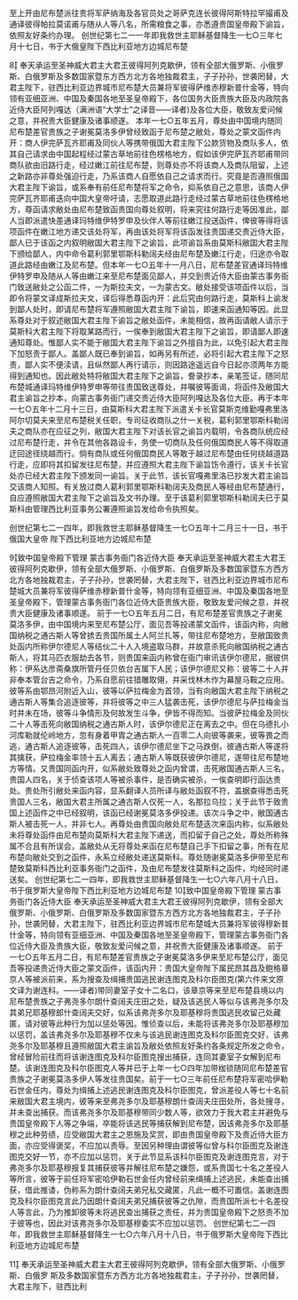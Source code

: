 <!-- { "loadSidebar": true } -->
至上开由尼布楚派往贵将军萨纳海及各官员处之哥萨克连长彼得阿斯特拉罕撮甫及通译彼得帕拉莫诺甫与随从人等八名，所需粮食之事，亦悉遵贵国皇帝殿下谕旨，依照友好条约办理。
创世纪第七二一一年即我救世主耶稣基督降生一七○三年七月十七日，书于大俄皇陛下西比利亚地方边城尼布楚

8
奉天承运至圣神威大君主大君王彼得阿列克歇伊，领有全部大俄罗斯、小俄罗斯、白俄罗斯及多数国家暨东方西方北方各地独裁君主，子子孙孙，世袭罔替，大君主陛下，驻西比利亚边界城市尼布楚大员兼将军彼得萨维赤穆新普什金等，特向领有亚细亚洲、中国及秦国各地至圣皇帝殿下，各位国务大臣贵族大臣及内政院各近侍大臣阿列嘎达（满洲语“大学士”之译音——译者)及各位大臣，敬致友爱问候之意，并祝贵大臣健康及诸事顺遂。
本年一七○五年五月，尊处由中国境内随同尼布楚差官贵族之子谢冕莫洛多伊曾经致函于尼布楚之敝处，尊处之蒙文函件内开：商人伊完萨瓦齐耶甫及同伙人等携带俄国大君主陛下公款货物及商队多人，依其自己请求由中国起程经过蒙古草地前往色楞格地方，假如该伊完萨瓦齐耶甫带同商队欲由旧路行走，经过嫩江前往尼布楚，则尊处亦不将该商人及商队阻留，上述之新路亦非尊处强迫行走，乃系该商人自愿依自己之请求而行。究竟是否遵照俄国大君主陛下谕旨，或系奉有前任尼布楚将军之命令，抑系依自己之意思，该商人伊完萨瓦齐耶甫迭向中国大皇帝吁请，志愿取道此路行走经过蒙古草地前往色楞格地方，尊函请求敝处由尼布楚致函贵国向尊处叙明，将来究往何路行走等因准此，鄙人当即派遣快差通译玛特维伊特罗申及伙伴人等前往嫩江投送函件，俾彼等得将该项函件在嫩江地方递交该处将军，再由该处将军将该函发往贵国递交贵近侍大臣，鄙人已于该函之内叙明敝国大君主陛下之谕旨，此项谕旨系由莫斯科敝国大君主陛下颁给鄙人，内中命令葛利郭里鄂斯科勒阔夫经由尼布楚及嫩江行走，归途亦令取道此路经由嫩江及尼布楚。但本年一七○五年十一月八日，尼布楚差官通译玛特维伊特罗申及随从人等由嫩江来至尼布楚面见鄙人，并交到贵近侍大臣由蒙古事务衙门致送敝处之公函二件，一为斯拉夫文，一为蒙古文。敝处接受该项函件以后，当即令将蒙文译成斯拉夫文，译后得悉尊函内开：此后究由何路行走，莫斯科上谕发到鄙人处时，即请尼布楚将军遵照敝国大君主陛下谕旨，即速来函通知等因。此显系尊处对于叙述敝国大君主陛下谕旨之敝处函件，未能相信，故再函请敝人请示于莫斯科大君主陛下将取某路而行，一俟奉到敝国大君主陛下之谕旨，即请鄙人即速通知尊处。惟鄙人实不能于敝国大君主陛下谕旨之外擅自为此，以免引起大君主陛下加怒责于鄙人。盖鄙人既已奉到谕旨，如再另有所述，必将引起大君主陛下之怒责，鄙人实不便渎请，且纵然鄙人再行请示，则因路途遥远自今日起亦须两年方能得到通知也。因此敝处特将敝国大君主陛下之谕旨，誊录抄本，亲笔签证，随同尼布楚城通译玛特维伊特罗申等带往贵国致送尊处，并嘱彼等面谒，将函件及敝国大君主谕旨之抄本，向蒙古事务衙门递交贵近侍大臣阿列嘎达及各位大臣。再于本年一七○五年十二月十三日，由莫斯科大君主陛下派遣关卡长官莫斯克维勤嘎弗里洛阿尔切莫夫来至尼布楚税关任职，专司征收商队之什一关税，葛利郭里鄂斯科勒阔夫之商队亦在应征之列，敝国大君主陛下对该长官之谕旨内载明，令各商队统应经过尼布楚行走，并令在其他各路设卡，务使一切商队及任何俄国商民人等不得取道迂回途径绕越而行。倘有商队或任何俄国商民人等敢于越过尼布楚由任何绕越道路行走，应即将其扣留发往尼布楚，并应遵照大君主陛下谕旨饬令遵行，该关卡长官处亦已经大君主陛下颁发同一谕旨。关于此节，该长官嘎弗里洛已抄发大君主谕旨交该商人知照。有关放过商人葛利郭里鄂斯科勒阔夫及商民人等经由尼布楚通行，自应遵照敝国大君主陛下之谕旨及文书办理。至于该葛利郭里鄂斯科勒阔夫已于莫斯科由管理西比利亚事务公署遵照谕旨发给命令执照矣。

创世纪第七二一四年，即我救世主耶稣基督降生一七○五年十二月三十一日，书于俄国大皇帝
陛下西比利亚地方边城尼布楚

9致中国皇帝殿下管理
蒙古事务衙门各近侍大臣
奉天承运至圣神威大君主大君王彼得阿列克歇伊，领有全部大俄罗斯、小俄罗斯、白俄罗斯及多数国家暨东方西方北方各地独裁君主，子子孙孙，世袭罔替，大君主陛下，驻西比利亚边界城市尼布楚城大员兼将军彼得萨维赤穆新普什金等，特向领有亚细亚洲、中国及秦国各地至圣皇帝殿下，管理蒙古事务衙门各位近侍大臣贵族大臣，敬致友爱问候之意，并祝贵大臣健康及诸事顺遂。
前于一七○五年五月二日，有尼布楚差官贵族之子谢冕莫洛多伊，由中国境内来至尼布楚公厅，面见吾等投递蒙文函件，该函内称，向敝国纳税之通古斯人等曾掳去贵国所属土人阿兰扎等，带往尼布楚地方，至敝国致贵处函内所称伊尔德尼人等结伙二十人入境盗取马群，并故意杀死向敝国纳税之通古斯人，将其马匹衣服劫去各节，则贵国来函内称曾在衙门审讯该伊尔德尼，据彼供称：伊系达彦斋桑旗所管丹任贝依台吉属下人民；该伊尔德尼又称：彼等二十人并非奉本管台吉之命令，乃系自愿前往猎雕取翎，并采伐林木作为幕屋马鞍之应用。彼等系由鄂昂河附近入山，彼等以萨拉梅金为首领，当有向敝国大君主陛下纳税之通古斯人等集合追逐彼等，并将彼等之中三人猛袭击死，该伊尔德尼与萨拉梅金当时并未在场，彼等斗争情形及何故发生斗争，伊皆不得而知。当彼萨拉梅金及同伙二十人等击死向敝国纳税之通古斯人时，该伊尔德尼正在离去之中。但在乌德扎小河库勒就伦岭地方，忽有身着甲胄之通古斯人一百零二人向彼等袭来，彼等畏之而逃，通古斯人追逐彼等，击死四人，该伊尔德尼坐下之马跌倒，彼通古斯人等遂将其擒获，萨拉梅金率领十五人离去；通古斯人等既获彼伊尔德尼，遂带往尼布楚地方等情。又贵国同函内开，似系敝处致尊处之函内曾谓，击死敝国通古斯人三名，贵国人四名，关于侦查该项人等被杀事件，是否确实被杀，一俟查明即行函达贵处。贵处所引敝处来函内容，显系翻译人员所译与敝处函叙不符，盖据查得悉击死贵国人三名，敝国大君主所属之通古斯人仅死一人，名那拉乌拉；关于此节于致贵国上述函件之中已经叙明，该函已经谢冕莫洛多伊投递。该次斗争之中，敝国通古斯人被击死一人，并非七人。再尊处由贵国向敝处尼布楚迭次来函内称，似系敝处未将尊处函件由尼布楚向莫斯科大君主陛下递送，而扣留于自己之处，尊处所称殊属不合且有所误会，盖敝处从无将尊处来函在尼布楚自己手下扣留之事，所有在尼布楚向敝处交到之函件，永系立经敝处递送莫斯科。尊处随谢冕莫洛多伊带至尼布楚致莫斯科西比利亚事务衙门之函件，及由尼布楚发往莫斯科之函件，均经同时递送矣。
创世纪第七二一四年，即我救世主耶稣基督降生一七○六年八月十八日，书于俄罗斯大皇帝陛下西比利亚地方边城尼布楚
10致中国皇帝殿下管理
蒙古事务衙门各近侍大臣
奉天承运至圣神威大君主大君王彼得阿列克歇伊，领有全部大俄罗斯、小俄罗斯、白俄罗斯及多数国家暨东方西方北方各地独裁君主，子子孙孙，世袭罔替，大君主陛下，驻西比利亚边界城市尼布楚城大员兼将军彼得穆新普什金等，特向领有亚细亚洲、中国及秦国各地至圣皇帝殿下，管理蒙古事务衙门各位近侍大臣及贵族大臣，敬致友爱问候之意，并祝贵大臣健康及诸事顺遂。
前于一七○五年五月二日，有尼布楚差官贵族之子谢冕莫洛多伊来至尼布楚公厅，面见吾等投递贵近侍大臣之蒙文函件，该函内开：贵国大皇帝陛下属民昂其昌及鲍格章京人等被派前来，系为搜查及缉捕贵国逃民谢连图克及科尔臣图克(第六件来文原文译为谢连科。——译者)带同妻室子女十二名口，该章京等来至尼布楚县境以内尼布楚贵族之子弗尧多尔朗什查阔夫庄田之处，疑及该逃民人等似与该弗尧多尔及其弟兄耶基穆郎什查阔夫交好，似系该弗尧多尔及耶基穆将贵国逃民收留己处藏匿，请对彼等此种行为加以惩处等因。惟侦查以后，未能将该弗尧多尔及耶基穆加以惩罚，盖该弗尧多尔及耶基穆不仅未与该逃民谢连图克及科尔臣图克交好，该弗尧多尔及耶基穆且遵照敝国大君主谕旨及敝处依照友好条约各条规定所发之命令，曾经冒险前往而将该谢连图克及科尔臣图克搜出捕获，连同其妻室子女解到尼布楚。该谢连图克及科尔臣图克人等并已于上年一七○四年加带枷锁随同尼布楚差官贵族之子谢冕莫洛多伊人等发往贵国矣。前于一七○三年前任尼布楚将军密哈伊勒石世金任内，尊处为缉捕上述逃民谢连图克及科尔臣图克，曾派差役人等七十名前来敝国大君主境内，彼等来至弗尧多尔及耶基穆朗什查阔夫庄田处所，各处搜寻，并未查出捕获。而该弗尧多尔及耶基穆带同少数人等，欲效力于我大君主并避免与贵国皇帝殿下人等之争端，卒能将该逃民等捕获解到尼布楚，因该弗尧多尔及耶基穆之此种劳绩，应受敝国大君主之恩施及奖赏，即由贵国皇帝殿下及贵近侍大臣方面，亦应受得褒奖，不应加以责辱。至因另种理由谓彼等似曾与科尔臣图克及谢连图克交好一节，亦不应加以惩罚，关于此节显系该科尔臣图克及谢连图克言，对于弗尧多尔及耶基穆报复其捕获彼等并解往尼布楚之嫌怨，或系贵国七十名之差役人等所言，彼等于前任将军密哈伊勒石世金任内曾经前来缉捕上述逃民，未能查出捕获，借此推诿，伪称系为朗什查阔夫弟兄私交藏匿，凡此一概不可置信。盖谢连图克及科尔臣图克言此乃因朗什查阔夫弟兄捕获彼等之仇隙，而贵国所派七十名差役人等言此，乃为推卸彼等未将逃民查出捕获之责任，并为贵国皇帝殿下之怒责不加于彼等也，因此对该弗尧多尔及耶基穆委实不应加以惩罚。
创世纪第七二一四年，即我救世主耶稣基督降生一七○六年八月十八日，书于俄罗斯大皇帝陛下西比利亚地方边城尼布楚

11
奉天承运至圣神威大君主大君王彼得阿列克歇伊，领有全部大俄罗斯、小俄罗斯、白俄罗
斯及多数国家暨东方西方北方各地独裁君主，子子孙孙，世袭罔替，大君主陛下，驻西比利
